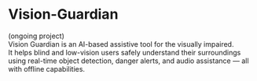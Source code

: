 # Vision-Guardian
(ongoing project)
<br>Vision Guardian is an AI-based assistive tool for the visually impaired.
</br>It helps blind and low-vision users safely understand their surroundings using real-time object detection, danger alerts, and audio assistance — all with offline capabilities. 
